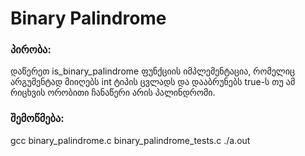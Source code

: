 # Binary Palindrome

### პირობა:
დაწერეთ is_binary_palindrome ფუნქციის იმპლემენტაცია, რომელიც არგუმენტად მიიღებს int ტიპის ცვლადს და დააბრუნებს true-ს თუ ამ რიცხვის ორობითი ჩანაწერი არის პალინდრომი.

### შემოწმება:
gcc binary_palindrome.c binary_palindrome_tests.c
./a.out